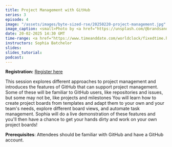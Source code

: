 ```yaml
---
title: Project Management with GitHub
series: 3
episode: 4
image: "/assets/images/byte-sized-rse/20250220-project-management.jpg"
image_caption: <small>Photo by <a href="https://unsplash.com/@brandsandpeople">Brand and People</a> on <a href="https://unsplash.com/photos/person-writing-on-white-paper-Ax8IA8GAjVg">Unsplash</a></small>
date: 20-02-2025 14:30 GMT
time-range: <a href="https://www.timeanddate.com/worldclock/fixedtime.html?msg=Byte-sized+RSE%3A+Project+Management+with+GitHub&iso=20250220T1430&p1=136&ah=1&am=30" target="_blank" rel="noopener noreferrer">14:30-16:00 GMT</a>
instructors: Sophia Batchelor
slides: 
slides_tutorial: 
podcast: 
---
```


<strong>Registration:</strong> <a href="https://forms.gle/rkWHgsZ43kwo7d5Y8"
target="_blank" rel="noopener noreferrer">Register here</a>

This session explores different approaches to project management and introduces the features of GitHub that can support project management. Some of these will be familiar to GitHub users, like repositories and issues, but some may not be, like projects and milestones You will learn how to create project boards from templates and adapt them to your own and your team's needs, explore different board views, and automate task management. Sophia will do a live demonstration of these features and you'll then have a chance to get your hands dirty and work on your own project boards!

**Prerequisites**: Attendees should be familiar with GitHub and have a GitHub account.